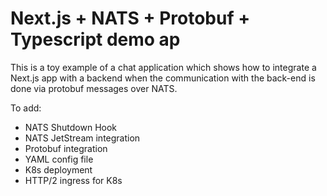# Next.js + NATS + Protobuf + Typescript demo ap

This is a toy example of a chat application which shows how to integrate a Next.js app with
a backend when the communication with the back-end is done via protobuf messages over NATS.

To add:

- NATS Shutdown Hook
- NATS JetStream integration
- Protobuf integration
- YAML config file
- K8s deployment
- HTTP/2 ingress for K8s